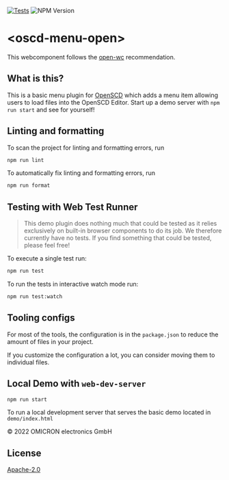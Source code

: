 [![Tests](https://github.com/OMICRONEnergyOSS/oscd-menu-open/actions/workflows/test.yml/badge.svg)](https://github.com/OMICRONEnergyOSS/oscd-menu-open/actions/workflows/test.yml) ![NPM Version](https://img.shields.io/npm/v/@omicronenergy/oscd-menu-open)

# \<oscd-menu-open>

This webcomponent follows the [open-wc](https://github.com/open-wc/open-wc) recommendation.

## What is this?

This is a basic menu plugin for [OpenSCD](https://openscd.org) which adds a menu item allowing users to load files into the OpenSCD Editor. Start up a demo server with `npm run start` and see for yourself!

## Linting and formatting

To scan the project for linting and formatting errors, run

```bash
npm run lint
```

To automatically fix linting and formatting errors, run

```bash
npm run format
```

## Testing with Web Test Runner

> This demo plugin does nothing much that could be tested as it relies exclusively on built-in browser components to do its job. We therefore currently have no tests. If you find something that could be tested, please feel free!

To execute a single test run:

```bash
npm run test
```

To run the tests in interactive watch mode run:

```bash
npm run test:watch
```


## Tooling configs

For most of the tools, the configuration is in the `package.json` to reduce the amount of files in your project.

If you customize the configuration a lot, you can consider moving them to individual files.

## Local Demo with `web-dev-server`

```bash
npm run start
```

To run a local development server that serves the basic demo located in `demo/index.html`

&copy; 2022 OMICRON electronics GmbH

## License

[Apache-2.0](LICENSE)
